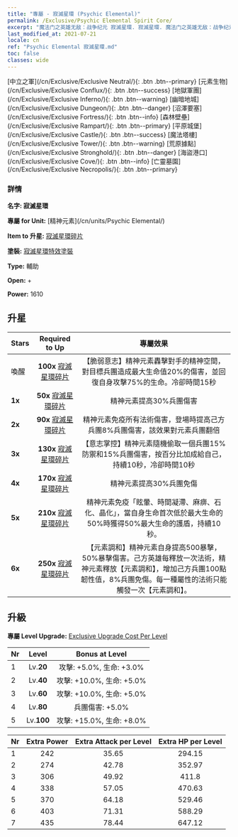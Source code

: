 ```yaml
---
title: "專屬 - 寂滅星環 (Psychic Elemental)"
permalink: /Exclusive/Psychic Elemental Spirit Core/
excerpt: "魔法门之英雄无敌：战争纪元 寂滅星環. 寂滅星環. 魔法门之英雄无敌：战争纪元 專屬 寂滅星環. 精神元素 專屬."
last_modified_at: 2021-07-21
locale: cn
ref: "Psychic Elemental 寂滅星環.md"
toc: false
classes: wide
---
```

 [中立之軍](/cn/Exclusive/Exclusive Neutral/){: .btn .btn--primary} [元素生物](/cn/Exclusive/Exclusive Conflux/){: .btn .btn--success} [地獄軍團](/cn/Exclusive/Exclusive Inferno/){: .btn .btn--warning} [幽暗地城](/cn/Exclusive/Exclusive Dungeon/){: .btn .btn--danger} [沼澤要塞](/cn/Exclusive/Exclusive Fortress/){: .btn .btn--info} [森林壁壘](/cn/Exclusive/Exclusive Rampart/){: .btn .btn--primary} [平原城堡](/cn/Exclusive/Exclusive Castle/){: .btn .btn--success} [魔法塔樓](/cn/Exclusive/Exclusive Tower/){: .btn .btn--warning} [荒原據點](/cn/Exclusive/Exclusive Stronghold/){: .btn .btn--danger} [海盜港口](/cn/Exclusive/Exclusive Cove/){: .btn .btn--info} [亡靈墓園](/cn/Exclusive/Exclusive Necropolis/){: .btn .btn--primary} 

### 詳情
 **名字: 寂滅星環** 

 **專屬 for Unit:** [精神元素](/cn/units/Psychic Elemental/) 

 **Item to 升星:** [寂滅星環碎片](/cn/Items/con_1000/)

 **塗裝:** [寂滅星環特效塗裝](/cn/Items/con_668/)

 **Type:** 輔助

 **Open:** +

 **Power:** 1610

## 升星

  |     Stars    |  Required to Up | 專屬效果 |
  |:-------------|:---------------:|:---------------:|
  |  喚醒  | **100x** [寂滅星環碎片](/cn/Items/con_1000/) | 【脆弱意志】精神元素轟擊對手的精神空間，對目標兵團造成最大生命值20%的傷害，並回復自身攻擊75%的生命。冷卻時間15秒 |
  | **1x** <i class="fas fa-star"/> | **50x** [寂滅星環碎片](/cn/Items/con_1000/) | 精神元素提高30%兵團傷害 |
  | **2x** <i class="fas fa-star"/> | **90x** [寂滅星環碎片](/cn/Items/con_1000/) | 精神元素免疫所有法術傷害，登場時提高己方兵團8%兵團傷害，該效果對元素兵團翻倍 |
  | **3x** <i class="fas fa-star"/> | **130x** [寂滅星環碎片](/cn/Items/con_1000/) | 【意志掌控】精神元素隨機偷取一個兵團15%防禦和15%兵團傷害，按百分比加成給自己，持續10秒，冷卻時間10秒 |
  | **4x** <i class="fas fa-star"/> | **170x** [寂滅星環碎片](/cn/Items/con_1000/) | 精神元素提高30%兵團免傷 |
  | **5x** <i class="fas fa-star"/> | **210x** [寂滅星環碎片](/cn/Items/con_1000/) | 精神元素免疫「眩暈、時間凝滯、麻痹、石化、晶化」，當自身生命首次低於最大生命的50%時獲得50%最大生命的護盾，持續10秒。 |
  | **6x** <i class="fas fa-star"/> | **250x** [寂滅星環碎片](/cn/Items/con_1000/) | 【元素調和】精神元素自身提高500暴擊，50%暴擊傷害。己方英雄每釋放一次法術，精神元素釋放【元素調和】，增加己方兵團100點韌性值，8%兵團免傷。每一種屬性的法術只能觸發一次【元素調和】。 |


## 升級
 **專屬 Level Upgrade:** [Exclusive Upgrade Cost Per Level](/Exclusive/ExclusiveUpgradeCostPerLevel/)

  |  Nr  |   Level  | Bonus at Level |
  |:-----|:--------:|:--------------:|
  | 1 | Lv.**20** | 攻擊: +5.0%, 生命: +3.0% |
  | 2 | Lv.**40** | 攻擊: +10.0%, 生命: +5.0% |
  | 3 | Lv.**60** | 攻擊: +10.0%, 生命: +5.0% |
  | 4 | Lv.**80** | 兵團傷害: +5.0% |
  | 5 | Lv.**100** | 攻擊: +15.0%, 生命: +8.0% |


  |  Nr  |  Extra Power | Extra Attack per Level | Extra HP per Level |
  |:-----|:--------:|:--------:|:--------:|
  | 1 | 242 | 35.65 | 294.15 |
  | 2 | 274 | 42.78 | 352.97 |
  | 3 | 306 | 49.92 | 411.8 |
  | 4 | 338 | 57.05 | 470.63 |
  | 5 | 370 | 64.18 | 529.46 |
  | 6 | 403 | 71.31 | 588.29 |
  | 7 | 435 | 78.44 | 647.12 |


